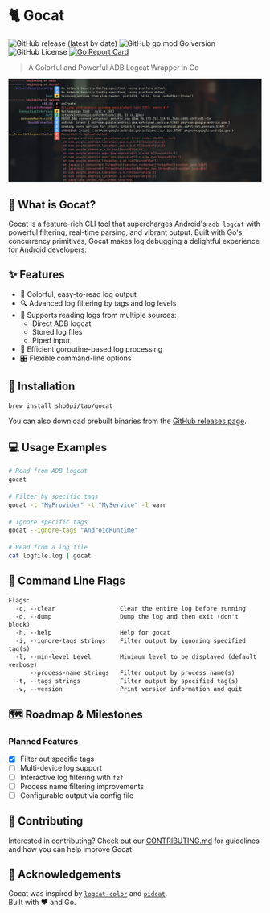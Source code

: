 # 🐈 Gocat

![GitHub release (latest by date)](https://img.shields.io/github/v/release/sho0pi/gocat)
![GitHub go.mod Go version](https://img.shields.io/github/go-mod/go-version/sho0pi/gocat)
![GitHub License](https://img.shields.io/github/license/sho0pi/gocat)
[![Go Report Card](https://goreportcard.com/badge/github.com/sho0pi/gocat)](https://goreportcard.com/report/github.com/sho0pi/gocat)

> A Colorful and Powerful ADB Logcat Wrapper in Go

![Gocat Demo Screenshot](assets/screenshot1.png)

## 🚀 What is Gocat?

Gocat is a feature-rich CLI tool that supercharges Android's `adb logcat` with powerful filtering, real-time parsing, and vibrant output. Built with Go's concurrency primitives, Gocat makes log debugging a delightful experience for Android developers.

## ✨ Features

- 🌈 Colorful, easy-to-read log output
- 🔍 Advanced log filtering by tags and log levels
- 📂 Supports reading logs from multiple sources:
  - Direct ADB logcat
  - Stored log files
  - Piped input
- 🚀 Efficient goroutine-based log processing
- 🎛️ Flexible command-line options

## 🔧 Installation

```bash
brew install sho0pi/tap/gocat
```

You can also download prebuilt binaries from the [GitHub releases page](https://github.com/Sho0pi/gocat/releases).

## 💻 Usage Examples

```bash
# Read from ADB logcat
gocat

# Filter by specific tags
gocat -t "MyProvider" -t "MyService" -l warn

# Ignore specific tags
gocat --ignore-tags "AndroidRuntime"

# Read from a log file
cat logfile.log | gocat
```

## 🚦 Command Line Flags

```
Flags:
  -c, --clear                  Clear the entire log before running
  -d, --dump                   Dump the log and then exit (don't block)
  -h, --help                   Help for gocat
  -i, --ignore-tags strings    Filter output by ignoring specified tag(s)
  -l, --min-level Level        Minimum level to be displayed (default verbose)
      --process-name strings   Filter output by process name(s)
  -t, --tags strings           Filter output by specified tag(s)
  -v, --version                Print version information and quit
```

## 🗺️ Roadmap & Milestones

### Planned Features
- [x] Filter out specific tags
- [ ] Multi-device log support
- [ ] Interactive log filtering with `fzf`
- [ ] Process name filtering improvements
- [ ] Configurable output via config file

## 🤝 Contributing

Interested in contributing? Check out our [CONTRIBUTING.md](CONTRIBUTING.md) for guidelines and how you can help improve Gocat!

## 🌟 Acknowledgements

Gocat was inspired by [`logcat-color`](https://github.com/marshall/logcat-color) and [`pidcat`](https://github.com/JakeWharton/pidcat).  
Built with ❤️ and Go.
